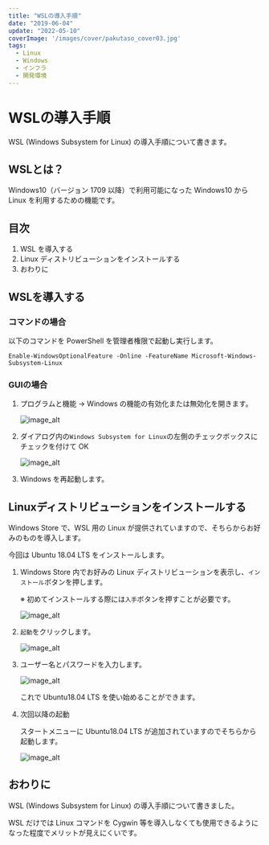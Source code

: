 ```yaml
---
title: "WSLの導入手順"
date: "2019-06-04"
update: "2022-05-10"
coverImage: '/images/cover/pakutaso_cover03.jpg'
tags: 
  - Linux
  - Windows
  - インフラ
  - 開発環境
---
```


# WSLの導入手順
WSL (Windows Subsystem for Linux) の導入手順について書きます。

## WSLとは？
Windows10（バージョン 1709 以降）で利用可能になった Windows10 から Linux を利用するための機能です。

## 目次
1. WSL を導入する
1. Linux ディストリビューションをインストールする
1. おわりに

## WSLを導入する
### コマンドの場合
以下のコマンドを PowerShell を管理者権限で起動し実行します。
```
Enable-WindowsOptionalFeature -Online -FeatureName Microsoft-Windows-Subsystem-Linux
```
### GUIの場合
1. プログラムと機能 → Windows の機能の有効化または無効化を開きます。

    ![image_alt](/images/wsl_setup/wsl_gui_01.jpg)
1. ダイアログ内の`Windows Subsystem for Linux`の左側のチェックボックスにチェックを付けて OK

    ![image_alt](/images/wsl_setup/wsl_gui_02.jpg)
1. Windows を再起動します。

## Linuxディストリビューションをインストールする
Windows Store で、WSL 用の Linux が提供されていますので、そちらからお好みのものを導入します。

今回は Ubuntu 18.04 LTS をインストールします。

1. Windows Store 内でお好みの Linux ディストリビューションを表示し、`インストール`ボタンを押します。

   ※ 初めてインストールする際には`入手`ボタンを押すことが必要です。

    ![image_alt](/images/wsl_setup/wsl_distro_01.jpg)
1. `起動`をクリックします。

    ![image_alt](/images/wsl_setup/wsl_distro_02.jpg)
1. ユーザー名とパスワードを入力します。

    ![image_alt](/images/wsl_setup/wsl_distro_03.jpg)

   これで Ubuntu18.04 LTS を使い始めることができます。
1. 次回以降の起動

   スタートメニューに Ubuntu18.04 LTS が追加されていますのでそちらから起動します。

    ![image_alt](/images/wsl_setup/wsl_distro_04.jpg)

## おわりに
WSL (Windows Subsystem for Linux) の導入手順について書きました。

WSL だけでは Linux コマンドを Cygwin 等を導入しなくても使用できるようになった程度でメリットが見えにくいです。
